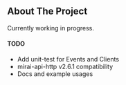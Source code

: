 ## About The Project
Currently working in progress.

#### TODO
- Add unit-test for Events and Clients
- mirai-api-http v2.6.1 compatibility
- Docs and example usages